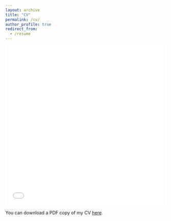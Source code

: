 ```yaml
---
layout: archive
title: "CV"
permalink: /cv/
author_profile: true
redirect_from:
  - /resume
---
```


<iframe src="/files/pdf/CV-Chinese.pdf" width="100%" height="500" frameborder="no" border="0" marginwidth="0" marginheight="0"></iframe>

You can download a PDF copy of my CV [here](/files/pdf/CV-Chinese.pdf).
